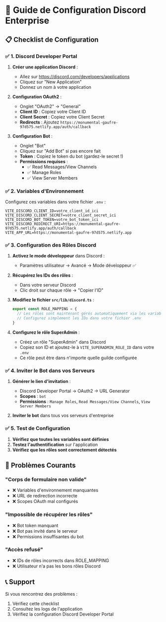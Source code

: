 # 🔧 Guide de Configuration Discord Enterprise

## 📋 Checklist de Configuration

### ✅ 1. Discord Developer Portal

1. **Créer une application Discord** :
   - Allez sur https://discord.com/developers/applications
   - Cliquez sur "New Application"
   - Donnez un nom à votre application

2. **Configuration OAuth2** :
   - Onglet "OAuth2" → "General"
   - **Client ID** : Copiez votre Client ID
   - **Client Secret** : Copiez votre Client Secret
   - **Redirects** : Ajoutez `https://monumental-gaufre-97d575.netlify.app/auth/callback`

3. **Configuration Bot** :
   - Onglet "Bot"
   - Cliquez sur "Add Bot" si pas encore fait
   - **Token** : Copiez le token du bot (gardez-le secret !)
   - **Permissions requises** :
     - ✅ Read Messages/View Channels
     - ✅ Manage Roles
     - ✅ View Server Members

### ✅ 2. Variables d'Environnement

Configurez ces variables dans votre fichier `.env` :

```env
VITE_DISCORD_CLIENT_ID=votre_client_id_ici
VITE_DISCORD_CLIENT_SECRET=votre_client_secret_ici
VITE_DISCORD_BOT_TOKEN=votre_bot_token_ici
VITE_DISCORD_REDIRECT_URI=https://monumental-gaufre-97d575.netlify.app/auth/callback
VITE_APP_URL=https://monumental-gaufre-97d575.netlify.app
```

### ✅ 3. Configuration des Rôles Discord

1. **Activez le mode développeur** dans Discord :
   - Paramètres utilisateur → Avancé → Mode développeur ✅

2. **Récupérez les IDs des rôles** :
   - Dans votre serveur Discord
   - Clic droit sur chaque rôle → "Copier l'ID"

3. **Modifiez le fichier `src/lib/discord.ts`** :
   ```typescript
   export const ROLE_MAPPING = {
     // Les rôles sont maintenant gérés automatiquement via les variables d'environnement
     // Configurez simplement les IDs dans votre fichier .env
   }
   ```

4. **Configurez le rôle SuperAdmin** :
   - Créez un rôle "SuperAdmin" dans Discord
   - Copiez son ID et ajoutez-le à `VITE_SUPERADMIN_ROLE_ID` dans votre `.env`
   - Ce rôle peut être dans n'importe quelle guilde configurée

### ✅ 4. Inviter le Bot dans vos Serveurs

1. **Générer le lien d'invitation** :
   - Discord Developer Portal → OAuth2 → URL Generator
   - **Scopes** : `bot`
   - **Permissions** : `Manage Roles`, `Read Messages/View Channels`, `View Server Members`

2. **Inviter le bot** dans tous vos serveurs d'entreprise

### ✅ 5. Test de Configuration

1. **Vérifiez que toutes les variables sont définies**
2. **Testez l'authentification** sur l'application
3. **Vérifiez que les rôles sont correctement détectés**

## 🚨 Problèmes Courants

### "Corps de formulaire non valide"
- ❌ Variables d'environnement manquantes
- ❌ URL de redirection incorrecte
- ❌ Scopes OAuth mal configurés

### "Impossible de récupérer les rôles"
- ❌ Bot token manquant
- ❌ Bot pas invité dans le serveur
- ❌ Permissions insuffisantes du bot

### "Accès refusé"
- ❌ IDs de rôles incorrects dans ROLE_MAPPING
- ❌ Utilisateur n'a pas les bons rôles Discord

## 📞 Support

Si vous rencontrez des problèmes :
1. Vérifiez cette checklist
2. Consultez les logs de l'application
3. Vérifiez la configuration Discord Developer Portal